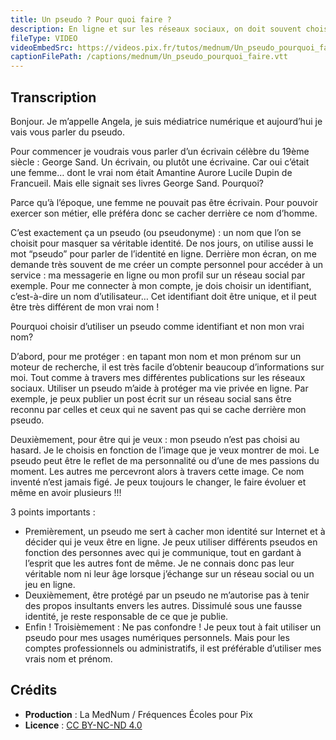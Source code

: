 ```yaml
---
title: Un pseudo ? Pour quoi faire ?
description: En ligne et sur les réseaux sociaux, on doit souvent choisir un pseudo. À quoi servent les pseudos ? Comment bien choisir le sien ? C’est ce que nous allons voir dans cette vidéo.
fileType: VIDEO
videoEmbedSrc: https://videos.pix.fr/tutos/mednum/Un_pseudo_pourquoi_faire.mp4
captionFilePath: /captions/mednum/Un_pseudo_pourquoi_faire.vtt
---
```


## Transcription

Bonjour. Je m’appelle Angela, je suis médiatrice numérique et aujourd’hui je vais vous parler du pseudo.

Pour commencer je voudrais vous parler d’un écrivain célèbre du 19ème siècle : George Sand. Un écrivain, ou plutôt une écrivaine. Car oui c’était une femme… dont le vrai nom était Amantine Aurore Lucile Dupin de Francueil. Mais elle signait ses livres George Sand. Pourquoi?

Parce qu’à l’époque, une femme ne pouvait pas être écrivain. Pour pouvoir exercer son métier, elle préféra donc se cacher derrière ce nom d’homme.

C’est exactement ça un pseudo (ou pseudonyme) : un nom que l’on se choisit pour masquer sa véritable identité. De nos jours, on utilise aussi le mot “pseudo” pour parler de l’identité en ligne. Derrière mon écran, on me demande très souvent de me créer un compte personnel pour accéder à un service : ma messagerie en ligne ou mon profil sur un réseau social par exemple. Pour me connecter à mon compte, je dois choisir un identifiant, c’est-à-dire un nom d’utilisateur… Cet identifiant doit être unique, et il peut être très différent de mon vrai nom !

Pourquoi choisir d’utiliser un pseudo comme identifiant et non mon vrai nom?

D’abord, pour me protéger : en tapant mon nom et mon prénom sur un moteur de recherche, il est très facile d’obtenir beaucoup d’informations sur moi. Tout comme à travers mes différentes publications sur les réseaux sociaux. Utiliser un pseudo m’aide à protéger ma vie privée en ligne. Par exemple, je peux publier un post écrit sur un réseau social sans être reconnu par celles et ceux qui ne savent pas qui se cache derrière mon pseudo.

Deuxièmement, pour être qui je veux : mon pseudo n’est pas choisi au hasard. Je le choisis en fonction de l’image que je veux montrer de moi. Le pseudo peut être le reflet de ma personnalité ou d’une de mes passions du moment. Les autres me percevront alors à travers cette image. Ce nom inventé n’est jamais figé. Je peux toujours le changer, le faire évoluer et même en avoir plusieurs !!!

3 points importants :

- Premièrement, un pseudo me sert à cacher mon identité sur Internet et à décider qui je veux être en ligne. Je peux utiliser différents pseudos en fonction des personnes avec qui je communique, tout en gardant à l’esprit que les autres font de même. Je ne connais donc pas leur véritable nom ni leur âge lorsque j’échange sur un réseau social ou un jeu en ligne.
- Deuxièmement, être protégé par un pseudo ne m’autorise pas à tenir des propos insultants envers les autres. Dissimulé sous une fausse identité, je reste responsable de ce que je publie.
- Enfin ! Troisièmement : Ne pas confondre ! Je peux tout à fait utiliser un pseudo pour mes usages numériques personnels. Mais pour les comptes professionnels ou administratifs, il est préférable d’utiliser mes vrais nom et prénom.

## Crédits
- **Production** : La MedNum / Fréquences Écoles pour Pix
- **Licence** : [CC BY-NC-ND 4.0](https://creativecommons.org/licenses/by-nc-nd/4.0/deed.fr)
